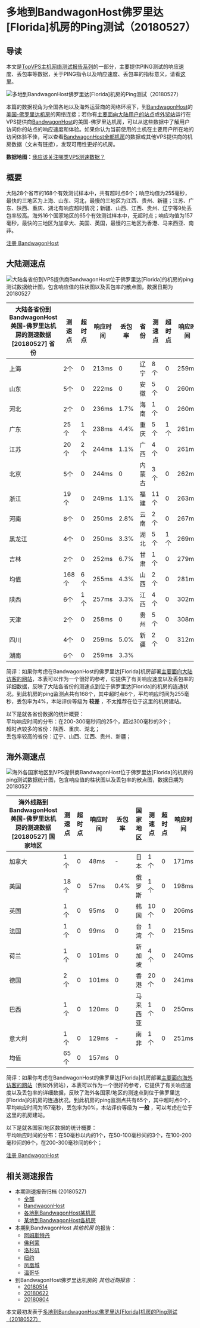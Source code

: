 #  多地到BandwagonHost佛罗里达[Florida]机房的Ping测试（20180527） 

## 导读

本文是[TopVPS主机网络测试报告系列](https://vps123.top/pingtest)的一部分，主要提供PING测试的响应速度、丢包率等数据，关于PING指令以及响应速度、丢包率的指标意义，请看[这里](https://vps123.top/what-is-ping.html)。

![多地到BandwagonHost佛罗里达\[Florida\]机房的Ping测试（20180527）](/images/thumbnails/to_bwg_Florida.png)

本篇的数据视角为全国各地以及海外运营商的网络环境下，到[BandwagonHost](https://vps123.top/go/bwg)的[美国-佛罗里达机房](https://vps123.top/bandwagon-facilities.html#florida)的网络连接；若你有[主要面向大陆用户的站点](https://vps123.top/website-for-mainland-users.html)或[外贸站](https://vps123.top/website-for-internation-trade.html)运行在VPS提供商[BandwagonHost](https://vps123.top/go/bwg)的美国-佛罗里达机房，可以从这些数据中了解用户访问你的站点的响应速度和体验。如果你认为当前使用的主机在主要用户所在地的访问体验不佳，可以查看[BandwagonHost全部机房](/bandwagon/isp/china/20180527-bandwagon-isp-china.md)的数据或其他VPS提供商的机房数据（文末有链接），发现可用性更好的机房。

**数据地图：**[我应该关注哪类VPS测速数据？](https://vps123.top/find-pingtest-data-you-need.html)

## 概要

大陆28个省市的168个有效测试样本中，共有超时点6个；响应均值为255毫秒，最快的三地区为上海、山东、河北，最慢的三地区为江西、贵州、新疆；江苏、广东、陕西、重庆、湖北有响应超时情况；新疆、山西、江西、贵州、辽宁等9处丢包率较高。海外16个国家地区的65个有效测试样本中，无超时点；响应均值为157毫秒，最快的三地区为加拿大、美国、英国，最慢的三地区为香港、马来西亚、南非。

[注册 BandwagonHost](https://vps123.top/go/bwg/_btn1)

## 大陆测速点

![大陆各省份到VPS提供商BandwagonHost位于佛罗里达\[Florida\]的机房的ping测试数据统计图，包含响应值的柱状图以及丢包率的散点图，数据日期为20180527](/images/pingtests/bwg_20180527/plot_idc_bwg_usa-florida_20180527_mainland.png)

大陆各省份到BandwagonHost美国-佛罗里达机房的测速数据 [20180527] 省份 | 测速点 | 超时点 | 响应时间 | 丢包率 | 省份 | 测速点 | 超时点 | 响应时间 | 丢包率  
---|---|---|---|---|---|---|---|---|---  
上海 | 2个 | 0 | 213ms | 0 | 辽宁 | 8个 | 0 | 259ms | 10.0%  
山东 | 5个 | 0 | 222ms | 0 | 安徽 | 5个 | 0 | 260ms | 7.8%  
河北 | 2个 | 0 | 236ms | 1.7% | 海南 | 1个 | 0 | 260ms | 0  
广东 | 25个 | 1个 | 238ms | 4.4% | 重庆 | 5个 | 1个 | 261ms | 0  
江苏 | 20个 | 2个 | 244ms | 1.1% | 广西 | 4个 | 0 | 261ms | 0  
北京 | 5个 | 0 | 244ms | 0 | 内蒙古 | 3个 | 0 | 262ms | 1.1%  
浙江 | 19个 | 0 | 249ms | 1.1% | 福建 | 11个 | 0 | 263ms | 5.7%  
河南 | 8个 | 0 | 250ms | 2.8% | 云南 | 2个 | 0 | 267ms | 0  
黑龙江 | 4个 | 0 | 250ms | 3.3% | 湖北 | 5个 | 1个 | 269ms | 6.7%  
吉林 | 2个 | 0 | 252ms | 6.7% | 甘肃 | 1个 | 0 | 279ms | 0  
均值 | 168个 | 6个 | 255ms | 4.3% | 山西 | 2个 | 0 | 281ms | 23.3%  
陕西 | 6个 | 1个 | 257ms | 3.3% | 江西 | 4个 | 0 | 302ms | 18.3%  
天津 | 2个 | 0 | 258ms | 0 | 贵州 | 5个 | 0 | 308ms | 14.4%  
四川 | 4个 | 0 | 259ms | 5.0% | 新疆 | 2个 | 0 | 312ms | 30.0%  
湖南 | 6个 | 0 | 259ms | 3.3% |  |  |  |  |   
  
简评：如果你考虑在BandwagonHost的佛罗里达[Florida]机房部署[主要面向大陆访客的网站](website-for-mainland-users.html)，本表可以作为一个很好的参考，它提供了有关响应速度以及丢包率的详细数据，反映了大陆各省份的测速点到位于佛罗里达[Florida]的机房的连通状况。到此机房的ping监测点共有168个，其中超时点6个，平均响应时间为255毫秒，丢包率为4%，本站评价等级为 **较差** ，不太推荐在位于这里的机房建站。

以下是就各省份数据的统计概要：  
平均响应时间的分布：在200-300毫秒间的25个，超过300毫秒的3个；  
超时点较多的省份：陕西、重庆、湖北；  
丢包率较高的省份：辽宁、山西、江西、贵州、新疆；

## 海外测速点

![海外各国家地区到VPS提供商BandwagonHost位于佛罗里达\[Florida\]的机房的ping测试数据统计图，包含响应值的柱状图以及丢包率的散点图，数据日期为20180527](/images/pingtests/bwg_20180527/plot_idc_bwg_usa-florida_20180527_overseas.png)

海外线路到BandwagonHost美国-佛罗里达机房的测速数据 [20180527] 国家地区 | 测速点 | 超时点 | 响应时间 | 丢包率 | 国家地区 | 测速点 | 超时点 | 响应时间 | 丢包率  
---|---|---|---|---|---|---|---|---|---  
加拿大 | 1个 | 0 | 48ms | - | 日本 | 1个 | 0 | 171ms | 0  
美国 | 18个 | 0 | 57ms | 0.4% | 俄罗斯 | 1个 | 0 | 198ms | 0  
英国 | 1个 | 0 | 95ms | 0 | 韩国 | 10个 | 0 | 206ms | 0  
法国 | 1个 | 0 | 99ms | 0 | 台湾 | 1个 | 0 | 215ms | -  
荷兰 | 1个 | 0 | 101ms | 0 | 新加坡 | 4个 | 0 | 240ms | 0  
德国 | 2个 | 0 | 101ms | 0 | 香港 | 20个 | 0 | 241ms | 0  
巴西 | 1个 | 0 | 120ms | 0 | 马来西亚 | 1个 | 0 | 250ms | 0  
意大利 | 1个 | 0 | 129ms | - | 南非 | 1个 | 0 | 251ms | 0  
均值 | 65个 | 0 | 157ms | 0 |  |  |  |  |   
  
简评：如果你考虑在BandwagonHost的佛罗里达[Florida]机房部署[主要面向海外访客的网站](https://vps123.top/website-for-internation-trade.html)（例如外贸站），本表可以作为一个很好的参考，它提供了有关响应速度以及丢包率的详细数据，反映了海外各国家/地区的测速点到位于佛罗里达[Florida]的机房的连通状况。到此机房的ping监测点共有65个，其中超时点0个，平均响应时间为157毫秒，丢包率为0%，本站评价等级为 **一般** ，可以考虑在位于这里的机房建站。

以下是就各国家/地区数据的统计概要：  
平均响应时间的分布：在50毫秒以内的1个，在50-100毫秒间的3个，在100-200毫秒间的6个，在200-300毫秒间的6个；

[注册 BandwagonHost](https://vps123.top/go/bwg/_btn2)

## 相关测速报告

  * 本期测速报告归档 (20180527) 
    * [全部](https://vps123.top/pingtests/20180527 "本期各VPS提供商全部测速报告")
    * [BandwagonHost](https://vps123.top/pingtests/idc-bandwagon/20180527 "本期BandwagonHost的全部测速报告")
    * [各地到BandwagonHost某机房](https://vps123.top/pingtests/idc-bandwagon/isp-global/20180527 "以BandwagonHost某机房为关注对象的视角，横向比较大陆各省份、海外各国家地区")
    * [某地到BandwagonHost各机房](https://vps123.top/pingtests/idc-bandwagon/facility-all/20180527 "以大陆某省份为关注对象的视角，横向比较BandwagonHost各机房")
  * 本期到BandwagonHost _其他机房_ 的报告： 
    * [阿姆斯特丹](/bandwagon/idc/amsterdam/20180527-bandwagon-idc-amsterdam.md "多地到BandwagonHost阿姆斯特丹机房的Ping测试 20180527")
    * [佛利蒙](/bandwagon/idc/fremont/20180527-bandwagon-idc-fremont.md "多地到BandwagonHost佛利蒙机房的Ping测试 20180527")
    * [洛杉矶](/bandwagon/idc/losangeles/20180527-bandwagon-idc-losangeles.md "多地到BandwagonHost洛杉矶机房的Ping测试 20180527")
    * [纽约](/bandwagon/idc/newyork/20180527-bandwagon-idc-newyork.md "多地到BandwagonHost纽约机房的Ping测试 20180527")
    * [凤凰城](/bandwagon/idc/phoenix/20180527-bandwagon-idc-phoenix.md "多地到BandwagonHost凤凰城机房的Ping测试 20180527")
    * [温哥华](/bandwagon/idc/vancouver/20180527-bandwagon-idc-vancouver.md "多地到BandwagonHost温哥华机房的Ping测试 20180527")
  * 到BandwagonHost佛罗里达机房的 _其他近期报告_ ： 
    * [20180514](/bandwagon/idc/florida/20180514-bandwagon-idc-florida.md "多地到BandwagonHost佛罗里达机房的Ping测试 20180514")
    * [20180622](/bandwagon/idc/florida/20180622-bandwagon-idc-florida.md "多地到BandwagonHost佛罗里达机房的Ping测试 20180622")
    * [20180804](/bandwagon/idc/florida/20180804-bandwagon-idc-florida.md "多地到BandwagonHost佛罗里达机房的Ping测试 20180804")



本文最初发表于[多地到BandwagonHost佛罗里达[Florida]机房的Ping测试（20180527）](https://vps123.top/pingtest/20180527-bandwagon-idc-florida.html)
